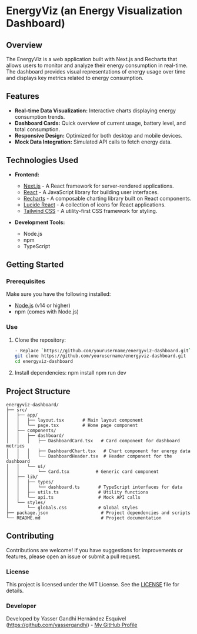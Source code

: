 # EnergyViz (an Energy Visualization Dashboard)

## Overview

The EnergyViz is a web application built with Next.js and Recharts that allows users to monitor and analyze their energy consumption in real-time. The dashboard provides visual representations of energy usage over time and displays key metrics related to energy consumption.

## Features

- **Real-time Data Visualization:** Interactive charts displaying energy consumption trends.
- **Dashboard Cards:** Quick overview of current usage, battery level, and total consumption.
- **Responsive Design:** Optimized for both desktop and mobile devices.
- **Mock Data Integration:** Simulated API calls to fetch energy data.

## Technologies Used

- **Frontend:**
  - [Next.js](https://nextjs.org/) - A React framework for server-rendered applications.
  - [React](https://reactjs.org/) - A JavaScript library for building user interfaces.
  - [Recharts](https://recharts.org/) - A composable charting library built on React components.
  - [Lucide React](https://lucide.dev/) - A collection of icons for React applications.
  - [Tailwind CSS](https://tailwindcss.com/) - A utility-first CSS framework for styling.

- **Development Tools:**
  - Node.js
  - npm
  - TypeScript

## Getting Started

### Prerequisites

Make sure you have the following installed:

- [Node.js](https://nodejs.org/) (v14 or higher)
- npm (comes with Node.js)

### Use

1. Clone the repository:
   ```bash
   - Replace `https://github.com/yourusername/energyviz-dashboard.git` with the actual URL of your GitHub repository.
   git clone https://github.com/yourusername/energyviz-dashboard.git
   cd energyviz-dashboard
2. Install dependencies:
   npm install
   npm run dev


## Project Structure

```
energyviz-dashboard/
├── src/
│   ├── app/
│   │   ├── layout.tsx       # Main layout component
│   │   └── page.tsx         # Home page component
│   ├── components/
│   │   ├── dashboard/
│   │   │   ├── DashboardCard.tsx   # Card component for dashboard metrics
│   │   │   ├── DashboardChart.tsx   # Chart component for energy data
│   │   │   └── DashboardHeader.tsx  # Header component for the dashboard
│   │   └── ui/
│   │       └── Card.tsx          # Generic card component
│   ├── lib/
│   │   ├── types/
│   │   │   └── dashboard.ts       # TypeScript interfaces for data
│   │   ├── utils.ts               # Utility functions
│   │   └── api.ts                 # Mock API calls
│   └── styles/
│       └── globals.css            # Global styles
├── package.json                    # Project dependencies and scripts
└── README.md                       # Project documentation
```

## Contributing

Contributions are welcome! If you have suggestions for improvements or features, please open an issue or submit a pull request.

### License

This project is licensed under the MIT License. See the [LICENSE](LICENSE) file for details.

### Developer

Developed by Yasser Gandhi Hernández Esquivel (https://github.com/yassergandhi) - [My GitHub Profile](https://github.com/yassergandhi)

